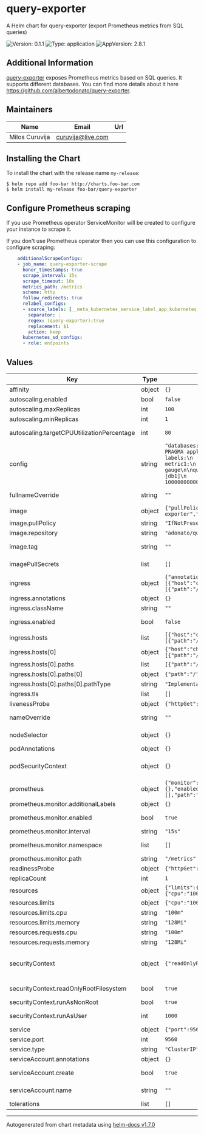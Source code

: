 # query-exporter

A Helm chart for query-exporter (export Prometheus metrics from SQL queries)

![Version: 0.1.1](https://img.shields.io/badge/Version-0.1.1-informational?style=flat-square) ![Type: application](https://img.shields.io/badge/Type-application-informational?style=flat-square) ![AppVersion: 2.8.1](https://img.shields.io/badge/AppVersion-2.8.1-informational?style=flat-square) 

## Additional Information

[query-exporter](https://github.com/albertodonato/query-exporter) exposes Prometheus metrics based on SQL queries. It supports 
different databases. You can find more details about it here https://github.com/albertodonato/query-exporter. 

## Maintainers

| Name | Email | Url |
| ---- | ------ | --- |
| Milos Curuvija | curuvija@live.com |  |

## Installing the Chart

To install the chart with the release name `my-release`:

```console
$ helm repo add foo-bar http://charts.foo-bar.com
$ helm install my-release foo-bar/query-exporter
```

## Configure Prometheus scraping

If you use Prometheus operator ServiceMonitor will be created to configure your instance to scrape it.

If you don't use Prometheus operator then you can use this configuration to configure scraping:

```yaml
    additionalScrapeConfigs:
    - job_name: query-exporter-scrape
      honor_timestamps: true
      scrape_interval: 15s
      scrape_timeout: 10s
      metrics_path: /metrics
      scheme: http
      follow_redirects: true
      relabel_configs:
      - source_labels: [__meta_kubernetes_service_label_app_kubernetes_io_instance, __meta_kubernetes_service_labelpresent_app_kubernetes_io_instance]
        separator: ;
        regex: (query-exporter);true
        replacement: $1
        action: keep
      kubernetes_sd_configs:
      - role: endpoints
```



## Values

| Key | Type | Default | Description |
|-----|------|---------|-------------|
| affinity | object | `{}` | configure affinity |
| autoscaling.enabled | bool | `false` | enable or disable autoscaling |
| autoscaling.maxReplicas | int | `100` | maximum number of replicas |
| autoscaling.minReplicas | int | `1` | minimum number of replicas |
| autoscaling.targetCPUUtilizationPercentage | int | `80` | configure at what percentage to trigger autoscalling |
| config | string | `"databases:\n  db1:\n    dsn: sqlite://\n    connect-sql:\n      - PRAGMA application_id = 123\n      - PRAGMA auto_vacuum = 1\n    labels:\n      region: us1\n      app: app1\n\nmetrics:\n  metric1:\n    type: gauge\n    description: A sample gauge\n\nqueries:\n  query1:\n    interval: 5\n    databases: [db1]\n    metrics: [metric1]\n    sql: SELECT random() / 1000000000000000 AS metric1"` | Configure your database access and metrics to expose |
| fullnameOverride | string | `""` | overrides name without having chartName in front of it |
| image | object | `{"pullPolicy":"IfNotPresent","repository":"adonato/query-exporter","tag":""}` | Image to use for deployment |
| image.pullPolicy | string | `"IfNotPresent"` | define pull policy |
| image.repository | string | `"adonato/query-exporter"` | repository to pull image |
| image.tag | string | `""` | Overrides the image tag whose default is the chart appVersion. |
| imagePullSecrets | list | `[]` | Image pull secrets if you want to host the image |
| ingress | object | `{"annotations":{},"className":"","enabled":false,"hosts":[{"host":"chart-example.local","paths":[{"path":"/","pathType":"ImplementationSpecific"}]}],"tls":[]}` | ingress configuration |
| ingress.annotations | object | `{}` | ingress annotations |
| ingress.className | string | `""` | ingress class name |
| ingress.enabled | bool | `false` | enable or disable ingress configuration creation |
| ingress.hosts | list | `[{"host":"chart-example.local","paths":[{"path":"/","pathType":"ImplementationSpecific"}]}]` | hosts |
| ingress.hosts[0] | object | `{"host":"chart-example.local","paths":[{"path":"/","pathType":"ImplementationSpecific"}]}` | hostname |
| ingress.hosts[0].paths | list | `[{"path":"/","pathType":"ImplementationSpecific"}]` | paths |
| ingress.hosts[0].paths[0] | object | `{"path":"/","pathType":"ImplementationSpecific"}` | path |
| ingress.hosts[0].paths[0].pathType | string | `"ImplementationSpecific"` | path type |
| ingress.tls | list | `[]` | tls configuration |
| livenessProbe | object | `{"httpGet":{"path":"/","port":9560}}` | configure liveness probe |
| nameOverride | string | `""` | overrides name (partial name override - chartName + nameOverride) |
| nodeSelector | object | `{}` | define node selector to schedule your pod(s) |
| podAnnotations | object | `{}` | pod annotations |
| podSecurityContext | object | `{}` | define pod security context https://kubernetes.io/docs/tasks/configure-pod-container/security-context/ |
| prometheus | object | `{"monitor":{"additionalLabels":{},"enabled":true,"interval":"15s","namespace":[],"path":"/metrics"}}` | configure Prometheus Service monitor to expose metrics |
| prometheus.monitor.additionalLabels | object | `{}` | add additonal labels to service monitoring |
| prometheus.monitor.enabled | bool | `true` | enable or disable creation of service monitor |
| prometheus.monitor.interval | string | `"15s"` | Prometheus scraping interval |
| prometheus.monitor.namespace | list | `[]` | provide namespace where to create this service monitor |
| prometheus.monitor.path | string | `"/metrics"` | path where you want to expose metrics |
| readinessProbe | object | `{"httpGet":{"path":"/","port":9560}}` | configure readiness probe |
| replicaCount | int | `1` | replicaCount - number of pods to run |
| resources | object | `{"limits":{"cpu":"100m","memory":"128Mi"},"requests":{"cpu":"100m","memory":"128Mi"}}` | specify resources |
| resources.limits | object | `{"cpu":"100m","memory":"128Mi"}` | specify resource limits |
| resources.limits.cpu | string | `"100m"` | specify resource limits for cpu |
| resources.limits.memory | string | `"128Mi"` | specify resource limits for memory |
| resources.requests.cpu | string | `"100m"` | specify resource requests for cpu |
| resources.requests.memory | string | `"128Mi"` | specify resource requests for memory |
| securityContext | object | `{"readOnlyRootFilesystem":true,"runAsNonRoot":true,"runAsUser":1000}` | define security context https://kubernetes.io/docs/tasks/configure-pod-container/security-context/#set-capabilities-for-a-container |
| securityContext.readOnlyRootFilesystem | bool | `true` | Mounts the container's root filesystem as read-only. |
| securityContext.runAsNonRoot | bool | `true` | run docker container as non root user. |
| securityContext.runAsUser | int | `1000` | specify under which user all processes inside container will run. |
| service | object | `{"port":9560,"type":"ClusterIP"}` | service configuration |
| service.port | int | `9560` | service port |
| service.type | string | `"ClusterIP"` | service type |
| serviceAccount.annotations | object | `{}` | Annotations to add to the service account |
| serviceAccount.create | bool | `true` | Specifies whether a service account should be created |
| serviceAccount.name | string | `""` | If not set and create is true, a name is generated using the fullname template |
| tolerations | list | `[]` | provide tolerations |


----------------------------------------------
Autogenerated from chart metadata using [helm-docs v1.7.0](https://github.com/norwoodj/helm-docs/releases/v1.7.0)